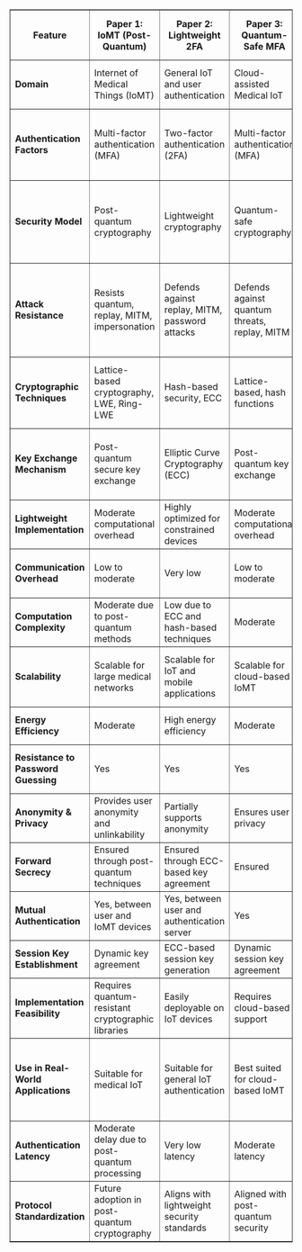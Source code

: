 <table border="1" cellspacing="0" cellpadding="5">
  <tr>
    <th>Feature</th>
    <th>Paper 1: IoMT (Post-Quantum)</th>
    <th>Paper 2: Lightweight 2FA</th>
    <th>Paper 3: Quantum-Safe MFA</th>
    <th>Paper 4: Quantum Authentication</th>
    <th>Paper 5: Post-Quantum for TDM-PONs</th>
    <th>Paper 6: PQ IoT Healthcare</th>
    <th>Paper 7: Post-Quantum E2EE Protocol</th>
    <th>Paper 8: KEM-SPDM Secure Session</th>
  </tr>
  <tr>
    <td><b>Domain</b></td>
    <td>Internet of Medical Things (IoMT)</td>
    <td>General IoT and user authentication</td>
    <td>Cloud-assisted Medical IoT</td>
    <td>Quantum authentication systems</td>
    <td>Telecommunication Networks (TDM-PONs)</td>
    <td>IoT-Based Healthcare Systems</td>
    <td>Secure messaging and communication protocols</td>
    <td>Device-level secure session establishment</td>
  </tr>
  <tr>
    <td><b>Authentication Factors</b></td>
    <td>Multi-factor authentication (MFA)</td>
    <td>Two-factor authentication (2FA)</td>
    <td>Multi-factor authentication (MFA)</td>
    <td>Quantum-based authentication</td>
    <td>Mutual authentication using post-quantum cryptography</td>
    <td>Three-factor authentication (biometric, password, and PQ cryptography)</td>
    <td>Post-quantum mutual authentication using signatures</td>
    <td>KEM-based one-way or mutual authentication</td>
  </tr>
  <tr>
    <td><b>Security Model</b></td>
    <td>Post-quantum cryptography</td>
    <td>Lightweight cryptography</td>
    <td>Quantum-safe cryptography</td>
    <td>Quantum key distribution (QKD)</td>
    <td>Post-quantum security integrated into TDM-PON authentication</td>
    <td>Post-quantum secure authentication with IoT healthcare compliance</td>
    <td>Post-quantum Signal protocol adaptation</td>
    <td>Post-quantum KEM-based authentication</td>
  </tr>
  <tr>
    <td><b>Attack Resistance</b></td>
    <td>Resists quantum, replay, MITM, impersonation</td>
    <td>Defends against replay, MITM, password attacks</td>
    <td>Defends against quantum threats, replay, MITM</td>
    <td>Unconditional security against MITM</td>
    <td>Resists quantum attacks, impersonation, MITM, replay</td>
    <td>Resists quantum attacks, replay attacks, stolen-verifier attacks</td>
    <td>Quantum, MITM, impersonation, SNDL</td>
    <td>Quantum, MITM, replay, downgrade</td>
  </tr>
  <tr>
    <td><b>Cryptographic Techniques</b></td>
    <td>Lattice-based cryptography, LWE, Ring-LWE</td>
    <td>Hash-based security, ECC</td>
    <td>Lattice-based, hash functions</td>
    <td>Quantum key distribution, BB84 protocol</td>
    <td>Post-Quantum Key Encapsulation Mechanism (PQ-KEM) using Kyber</td>
    <td>Post-Quantum Cryptography (PQC) with lattice-based encryption</td>
    <td>CRYSTALS-Kyber, Dilithium</td>
    <td>Kyber KEM, HMAC, HKDF</td>
  </tr>
  <tr>
    <td><b>Key Exchange Mechanism</b></td>
    <td>Post-quantum secure key exchange</td>
    <td>Elliptic Curve Cryptography (ECC)</td>
    <td>Post-quantum key exchange</td>
    <td>Quantum key exchange (QKD)</td>
    <td>Post-quantum key exchange using Kyber</td>
    <td>Secure key establishment via post-quantum lattice-based encryption</td>
    <td>Post-quantum KEM (Kyber)</td>
    <td>KEMe, KEMr, KEMi (all Kyber variants)</td>
  </tr>
  <tr>
    <td><b>Lightweight Implementation</b></td>
    <td>Moderate computational overhead</td>
    <td>Highly optimized for constrained devices</td>
    <td>Moderate computational overhead</td>
    <td>High due to quantum computations</td>
    <td>Optimized for optical network authentication</td>
    <td>Optimized for low-resource IoT devices</td>
    <td>Efficient lattice-based PQC algorithms</td>
    <td>Optimized KEM flows and HKDF chaining</td>
  </tr>
  <tr>
    <td><b>Communication Overhead</b></td>
    <td>Low to moderate</td>
    <td>Very low</td>
    <td>Low to moderate</td>
    <td>High due to quantum communication</td>
    <td>Moderate (depends on PQ-KEM efficiency)</td>
    <td>Low (optimized for IoT environments)</td>
    <td>Increased initial message size (signatures, public keys)</td>
    <td>Lower overhead by eliminating signatures</td>
  </tr>
  <tr>
    <td><b>Computation Complexity</b></td>
    <td>Moderate due to post-quantum methods</td>
    <td>Low due to ECC and hash-based techniques</td>
    <td>Moderate</td>
    <td>High (Quantum processing)</td>
    <td>N/A</td>
    <td>N/A</td>
    <td>Moderate due to signatures and KEMs</td>
    <td>Lower due to KEM-only usage</td>
  </tr>
  <tr>
    <td><b>Scalability</b></td>
    <td>Scalable for large medical networks</td>
    <td>Scalable for IoT and mobile applications</td>
    <td>Scalable for cloud-based IoMT</td>
    <td>Limited scalability</td>
    <td>Scalable for TDM-PON networks</td>
    <td>Scalable for various IoT-based healthcare applications</td>
    <td>Scalable to messaging apps (e.g., Signal, WhatsApp)</td>
    <td>Scalable to IoT and embedded systems</td>
  </tr>
  <tr>
    <td><b>Energy Efficiency</b></td>
    <td>Moderate</td>
    <td>High energy efficiency</td>
    <td>Moderate</td>
    <td>Low due to quantum operations</td>
    <td>N/A</td>
    <td>N/A</td>
    <td>Moderate (PQ signature cost)</td>
    <td>High (no signatures required)</td>
  </tr>
  <tr>
    <td><b>Resistance to Password Guessing</b></td>
    <td>Yes</td>
    <td>Yes</td>
    <td>Yes</td>
    <td>Yes</td>
    <td>N/A</td>
    <td>N/A</td>
    <td>Yes (key-based encryption)</td>
    <td>Yes (randomized key encapsulation)</td>
  </tr>
  <tr>
    <td><b>Anonymity & Privacy</b></td>
    <td>Provides user anonymity and unlinkability</td>
    <td>Partially supports anonymity</td>
    <td>Ensures user privacy</td>
    <td>Quantum encryption ensures privacy</td>
    <td>N/A</td>
    <td>N/A</td>
    <td>Some deniability lost due to signatures</td>
    <td>Deniability retained using ephemeral KEM</td>
  </tr>
  <tr>
    <td><b>Forward Secrecy</b></td>
    <td>Ensured through post-quantum techniques</td>
    <td>Ensured through ECC-based key agreement</td>
    <td>Ensured</td>
    <td>Ensured via quantum no-cloning theorem</td>
    <td>N/A</td>
    <td>N/A</td>
    <td>Yes (via one-time keys and double ratchet)</td>
    <td>Yes (via ephemeral KEMe)</td>
  </tr>
  <tr>
    <td><b>Mutual Authentication</b></td>
    <td>Yes, between user and IoMT devices</td>
    <td>Yes, between user and authentication server</td>
    <td>Yes</td>
    <td>Yes</td>
    <td>N/A</td>
    <td>N/A</td>
    <td>Yes (via signatures)</td>
    <td>Optional (based on KEMr and KEMi)</td>
  </tr>
  <tr>
    <td><b>Session Key Establishment</b></td>
    <td>Dynamic key agreement</td>
    <td>ECC-based session key generation</td>
    <td>Dynamic session key agreement</td>
    <td>Quantum-generated session keys</td>
    <td>N/A</td>
    <td>N/A</td>
    <td>Concatenated KEM keys + KDF</td>
    <td>HKDF from shared secrets (ssr, sse, ssi)</td>
  </tr>
  <tr>
    <td><b>Implementation Feasibility</b></td>
    <td>Requires quantum-resistant cryptographic libraries</td>
    <td>Easily deployable on IoT devices</td>
    <td>Requires cloud-based support</td>
    <td>Requires quantum communication devices</td>
    <td>N/A</td>
    <td>N/A</td>
    <td>Requires integration with post-quantum libraries (e.g., Kyber/Dilithium)</td>
    <td>Prototype available with libOQS + SPDM stack</td>
  </tr>
  <tr>
    <td><b>Use in Real-World Applications</b></td>
    <td>Suitable for medical IoT</td>
    <td>Suitable for general IoT authentication</td>
    <td>Best suited for cloud-based IoMT</td>
    <td>Experimental stage, not widely used</td>
    <td>Suited for next-generation secure fiber-optic networks</td>
    <td>Applicable to telemedicine, remote patient monitoring, and IoT security</td>
    <td>End-to-end secure messaging (Signal alternative)</td>
    <td>Embedded devices, SPDM-secured hardware</td>
  </tr>
  <tr>
    <td><b>Authentication Latency</b></td>
    <td>Moderate delay due to post-quantum processing</td>
    <td>Very low latency</td>
    <td>Moderate latency</td>
    <td>High due to quantum state preparation</td>
    <td>N/A</td>
    <td>N/A</td>
    <td>Moderate due to digital signatures</td>
    <td>Low (KEM-only based handshakes)</td>
  </tr>
  <tr>
    <td><b>Protocol Standardization</b></td>
    <td>Future adoption in post-quantum cryptography</td>
    <td>Aligns with lightweight security standards</td>
    <td>Aligned with post-quantum security</td>
    <td>Requires new quantum cryptography standards</td>
    <td>Aligned with NIST PQC standards</td>
    <td>Aligned with NIST PQC and IoT security standards</td>
    <td>Follows NIST PQC, adapts Signal</td>
    <td>Aligned with SPDM 1.2 extensions and PQC roadmap</td>
  </tr>
</table>
